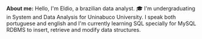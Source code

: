 **About me:**
Hello, I'm Eldio, a brazilian data analyst.
🎓 I'm undergraduating in System and Data Analysis for Uninabuco University.
I speak both portuguese and english and I'm currently learning SQL specially for MySQL RDBMS to insert, retrieve and modify data structures. 
